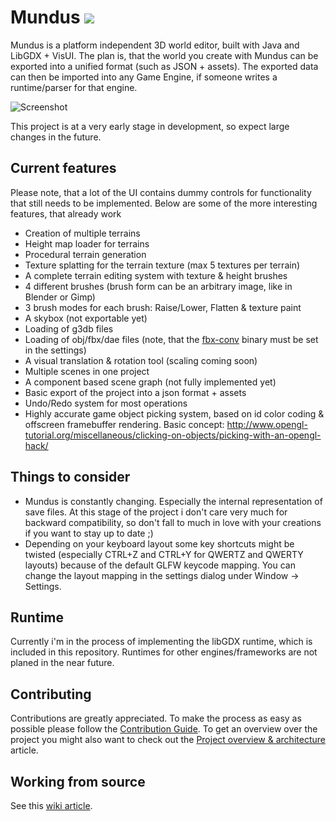 # Mundus [![](https://travis-ci.org/mbrlabs/Mundus.svg?branch=master)](https://travis-ci.org/mbrlabs/Mundus)
Mundus is a platform independent 3D world editor, built with Java and LibGDX + VisUI.
The plan is, that the world you create with Mundus can be exported
into a unified format (such as JSON + assets). The exported data can then be imported into any Game Engine,
if someone writes a runtime/parser for that engine.

![Screenshot](https://raw.githubusercontent.com/mbrlabs/Mundus/master/screenshot.png)

This project is at a very early stage in development, so expect large
changes in the future.

## Current features
Please note, that a lot of the UI contains dummy controls for functionality that still needs to be
implemented.
Below are some of the more interesting features, that already work

- Creation of multiple terrains
- Height map loader for terrains
- Procedural terrain generation
- Texture splatting for the terrain texture (max 5 textures per terrain)
- A complete terrain editing system with texture & height brushes
- 4 different brushes (brush form can be an arbitrary image, like in Blender or Gimp)
- 3 brush modes for each brush: Raise/Lower, Flatten & texture paint
- A skybox (not exportable yet)
- Loading of g3db files
- Loading of obj/fbx/dae files (note, that the [fbx-conv](https://github.com/libgdx/fbx-conv) binary must be set in the settings)
- A visual translation & rotation tool (scaling coming soon)
- Multiple scenes in one project
- A component based scene graph (not fully implemented yet)
- Basic export of the project into a json format + assets
- Undo/Redo system for most operations
- Highly accurate game object picking system, based on id color coding & offscreen framebuffer rendering.
  Basic concept: http://www.opengl-tutorial.org/miscellaneous/clicking-on-objects/picking-with-an-opengl-hack/
  
## Things to consider
- Mundus is constantly changing. Especially the internal representation of save files. At this stage of the project i don't care 
very much for backward compatibility, so don't fall to much in love with your creations if you want to stay up to date ;)
- Depending on your keyboard layout some key shortcuts might be twisted (especially CTRL+Z and CTRL+Y for QWERTZ and QWERTY layouts) 
because of the default GLFW keycode mapping. You can change the layout mapping in the settings dialog under Window -> Settings.

## Runtime
Currently i'm in the process of implementing the libGDX runtime, which is included in this repository.
Runtimes for other engines/frameworks are not planed in the near future.

## Contributing
Contributions are greatly appreciated. To make the process as easy as possible please follow the [Contribution Guide](https://github.com/mbrlabs/Mundus/blob/master/CONTRIBUTING.md).
To get an overview over the project you might also want to check out the [Project overview & architecture](https://github.com/mbrlabs/Mundus/wiki/Project-overview-%26-architecture) article.

## Working from source
See this [wiki article](https://github.com/mbrlabs/Mundus/wiki/Working-from-source).